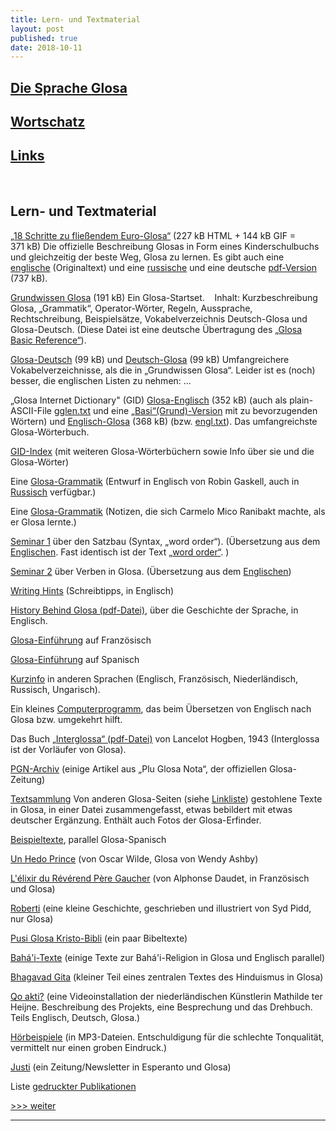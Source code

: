 ```yaml
---
title: Lern- und Textmaterial
layout: post
published: true
date: 2018-10-11
---
```




## [Die Sprache Glosa](index.html)

## [Wortschatz](../gid/index_de.html) 

## [Links](index_nexu.html)
 
## Lern- und Textmaterial





[„18 Schritte zu fließendem Euro-Glosa“](g18s.htm) (227 kB HTML + 144 kB GIF = 371 kB)   <span class="underline">Die</span> offizielle Beschreibung Glosas in Form eines Kinderschulbuchs und gleichzeitig der beste Weg, Glosa zu lernen. Es gibt auch eine [englische](../en/g18s.htm) (Originaltext) und eine [russische](../brevi/ru18s.htm) und eine deutsche [pdf-Version](g18sd.pdf) (737 kB).

[Grundwissen Glosa](gref.htm) (191 kB)   Ein Glosa-Startset.    Inhalt: Kurzbeschreibung Glosa, „Grammatik“, Operator-Wörter, Regeln, Aussprache, Rechtschreibung, Beispielsätze, Vokabelverzeichnis Deutsch-Glosa und Glosa-Deutsch.   (Diese Datei ist eine deutsche Übertragung des [„Glosa Basic Reference“](../en/gref.htm)).

[Glosa-Deutsch](../gid/gldt.htm) (99 kB) und   [Deutsch-Glosa](../gid/dtgl.htm) (99 kB)   Umfangreichere Vokabelverzeichnisse, als die in „Grundwissen Glosa“. Leider ist es (noch) besser, die englischen Listen zu nehmen: ...

„Glosa Internet Dictionary" (GID) [Glosa-Englisch](../gid/glen.htm) (352 kB)   (auch als plain-ASCII-File [gglen.txt](../gid/glen.txt) und eine [„Basi“(Grund)-Version](../gid/coglen.htm) mit zu bevorzugenden Wörtern) und   [Englisch-Glosa](../gid/engl.htm) (368 kB) (bzw. [engl.txt](../gid/engl.txt)).   Das umfangreichste Glosa-Wörterbuch.

[GID-Index](../gid/index.html) (mit weiteren Glosa-Wörterbüchern sowie Info über sie und die Glosa-Wörter)

Eine [Glosa-Grammatik](gramm.htm) (Entwurf in Englisch von Robin Gaskell, auch in [Russisch](../brevi/rugram.htm) verfügbar.)

Eine [Glosa-Grammatik](../en/gramm2.htm) (Notizen, die sich Carmelo Mico Ranibakt machte, als er Glosa lernte.)

[Seminar 1](seminar1.htm) über den Satzbau (Syntax, „word order“).   (Übersetzung aus dem [Englischen](../en/seminar1.htm). Fast identisch ist der Text [„word order“](gwordorder.htm). )

[Seminar 2](seminar2.htm) über Verben in Glosa. (Übersetzung aus dem [Englischen](../en/seminar2.htm))

[Writing Hints](gwriting.htm) (Schreibtipps, in Englisch)  

[History Behind Glosa (pdf-Datei)](../en/history.pdf), über die Geschichte der Sprache, in Englisch.

[Glosa-Einführung](../brevi/francais.htm) auf Französisch  

[Glosa-Einführung](../brevi/esintra.htm) auf Spanisch  

[Kurzinfo](../brevi/index.html) in anderen Sprachen (Englisch, Französisch, Niederländisch, Russisch, Ungarisch).

Ein kleines [Computerprogramm](glosatra.htm), das beim Übersetzen von Englisch nach Glosa bzw. umgekehrt hilft.

Das Buch [„Interglossa“ (pdf-Datei)](../en/interglossa.pdf) von Lancelot Hogben, 1943 (Interglossa ist der Vorläufer von Glosa).    

[PGN-Archiv](../pgn/index.html) (einige Artikel aus „Plu Glosa Nota“, der offiziellen Glosa-Zeitung)

[Textsammlung](gtexte.htm)   Von anderen Glosa-Seiten (siehe [Linkliste](index_nexu.html)) gestohlene Texte in Glosa, in einer Datei zusammengefasst, etwas bebildert mit etwas deutscher Ergänzung. Enthält auch Fotos der Glosa-Erfinder.

[Beispieltexte](../brevi/estextu.htm), parallel Glosa-Spanisch

[Un Hedo Prince](../gl/hedo_prince.htm) (von Oscar Wilde, Glosa von Wendy Ashby)

[L'élixir du Révérend Père Gaucher](../brevi/frdaudet.htm) (von Alphonse Daudet, in Französisch und Glosa)

[Roberti](../gl/roberti.htm) (eine kleine Geschichte, geschrieben und illustriert von Syd Pidd, nur Glosa)

[Pusi Glosa Kristo-Bibli](../gl/kristob.htm) (ein paar Bibeltexte)

[Bahá'i-Texte](../en/bahai.htm) (einige Texte zur Bahá'i-Religion in Glosa und Englisch parallel)

[Bhagavad Gita](../gl/bagavadg.htm) (kleiner Teil eines zentralen Textes des Hinduismus in Glosa)

[Qo akti?](../en/qoakti.htm) (eine Videoinstallation der niederländischen Künstlerin Mathilde ter Heijne. Beschreibung des Projekts, eine Besprechung und das Drehbuch. Teils Englisch, Deutsch, Glosa.)

[Hörbeispiele](audi.htm) (in MP3-Dateien. Entschuldigung für die schlechte Tonqualität, vermittelt nur einen groben Eindruck.)

[Justi](../gl/justi.htm) (ein Zeitung/Newsletter in Esperanto und Glosa)    

Liste [gedruckter Publikationen](../en/bibli.htm)

  

[\>\>\> weiter](index_nexu.html)

-----

